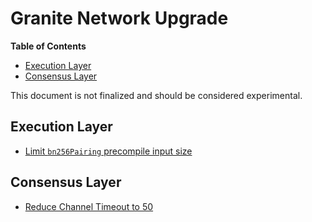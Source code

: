 # Granite Network Upgrade

<!-- START doctoc generated TOC please keep comment here to allow auto update -->
<!-- DON'T EDIT THIS SECTION, INSTEAD RE-RUN doctoc TO UPDATE -->
**Table of Contents**

- [Execution Layer](#execution-layer)
- [Consensus Layer](#consensus-layer)

<!-- END doctoc generated TOC please keep comment here to allow auto update -->

This document is not finalized and should be considered experimental.

## Execution Layer

- [Limit `bn256Pairing` precompile input size](./exec-engine.md#bn256pairing-precompile-input-restriction)

## Consensus Layer

- [Reduce Channel Timeout to 50](./derivation.md#reduce-channel-timeout)

